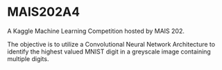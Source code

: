 # MAIS202A4

A Kaggle Machine Learning Competition hosted by MAIS 202.

The objective is to utilize a Convolutional Neural Network Architecture to identify the highest valued MNIST digit in a greyscale image containing multiple digits. 
